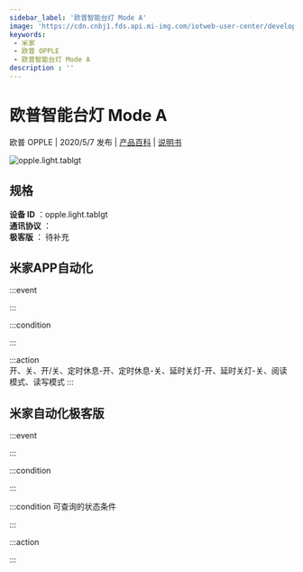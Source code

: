 ```yaml
---
sidebar_label: '欧普智能台灯 Mode A'
image: 'https://cdn.cnbj1.fds.api.mi-img.com/iotweb-user-center/developer_1679047723940oTbNCB6G.png?GalaxyAccessKeyId=AKVGLQWBOVIRQ3XLEW&Expires=9223372036854775807&Signature=Kb4JD2peds6aoDm1HsUu32tQGWc='
keywords: 
 - 米家
 - 欧普 OPPLE
 - 欧普智能台灯 Mode A
description : ''
---
```

# 欧普智能台灯 Mode A

欧普 OPPLE | 2020/5/7 发布 | [产品百科](https://home.mi.com/webapp/content/baike/product/index.html?model=opple.light.tablgt/) | [说明书](https://home.mi.com/views/introduction.html?model=opple.light.tablgt&region=cn)

![opple.light.tablgt](https://cdn.cnbj1.fds.api.mi-img.com/iotweb-user-center/developer_1679047723940oTbNCB6G.png?GalaxyAccessKeyId=AKVGLQWBOVIRQ3XLEW&Expires=9223372036854775807&Signature=Kb4JD2peds6aoDm1HsUu32tQGWc=)

## 规格  
> 
**设备 ID** ：opple.light.tablgt  
**通讯协议** ：  
**极客版**  ： 待补充 


## 米家APP自动化  

:::event  

:::

:::condition  

:::

:::action   
开、关、开/关、定时休息-开、定时休息-关、延时关灯-开、延时关灯-关、阅读模式、读写模式
:::

## 米家自动化极客版  

:::event  

:::

:::condition  

:::

:::condition 可查询的状态条件  

:::

:::action  

:::

        
